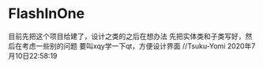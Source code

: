 # FlashInOne
目前先把这个项目给建了，设计之类的之后在想办法
先把实体类和子类写好，然后在考虑一些别的问题
要叫xqy学一下qt，方便设计界面
//Tsuku-Yomi 2020年7月10日22:58:19
